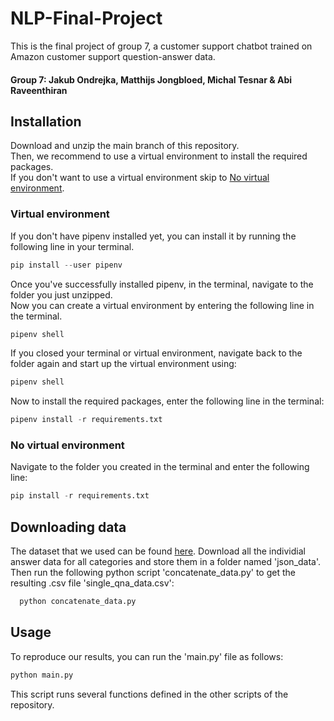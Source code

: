 # NLP-Final-Project

This is the final project of group 7, a customer support chatbot trained on Amazon customer support question-answer data.
#### Group 7: Jakub Ondrejka, Matthijs Jongbloed, Michal Tesnar & Abi Raveenthiran

## Installation 
Download and unzip the main branch of this repository.\
Then, we recommend to use a virtual environment to install the required packages.\
If you don't want to use a virtual environment skip to [No virtual environment](#no-virtual-environment).

### Virtual environment
If you don't have pipenv installed yet, you can install it by running the following line in your terminal.
```python
pip install --user pipenv
```
Once you've successfully installed pipenv,  in the terminal, navigate to the folder you just unzipped.\
Now you can create a virtual environment by entering the following line in the terminal.
```python
pipenv shell
```
If you closed your terminal or virtual environment, navigate back to the folder again and start up the virtual environment using:
```python
pipenv shell
```

Now to install the required packages, enter the following line in the terminal:
```python
pipenv install -r requirements.txt
```

### No virtual environment
Navigate to the folder you created in the terminal and enter the following line:
```python
pip install -r requirements.txt
```
## Downloading data
The dataset that we used can be found [here](https://cseweb.ucsd.edu/~jmcauley/datasets/amazon/qa/).
Download all the individial answer data for all categories and store them in a folder named 'json_data'.
Then run the following python script 'concatenate_data.py' to get the resulting .csv file 'single_qna_data.csv':
```python
  python concatenate_data.py
```
## Usage
To reproduce our results, you can run the 'main.py' file as follows:
```python
python main.py
```
This script runs several functions defined in the other scripts of the repository.
